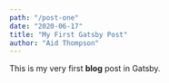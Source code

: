 ```yaml
---
path: "/post-one"
date: "2020-06-17"
title: "My First Gatsby Post"
author: "Aid Thompson"
---
```



This is my very first **blog** post in Gatsby.